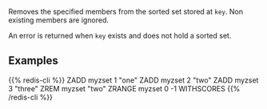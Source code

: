 Removes the specified members from the sorted set stored at `key`.
Non existing members are ignored.

An error is returned when `key` exists and does not hold a sorted set.

## Examples

{{% redis-cli %}}
ZADD myzset 1 "one"
ZADD myzset 2 "two"
ZADD myzset 3 "three"
ZREM myzset "two"
ZRANGE myzset 0 -1 WITHSCORES
{{% /redis-cli %}}

